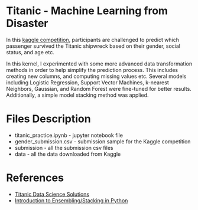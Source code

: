 # Titanic - Machine Learning from Disaster
In this [kaggle competition](https://www.kaggle.com/c/titanic), participants are challenged to predict which passenger survived the Titanic shipwreck based on their gender, social status, and age etc.

In this kernel, I experimented with some more advanced data transformation methods in order to help simplify the prediction process. This includes creating new columns, and computing missing values etc. Several models including Logistic Regression, Support Vector Machines, k-nearest Neighbors, Gaussian, and Random Forest were fine-tuned for better results. Additionally, a simple model stacking method was applied.
# Files Description
* titanic_practice.ipynb - jupyter notebook file
* gender_submission.csv - submission sample for the Kaggle competition
* submission - all the submission csv files
* data - all the data downloaded from Kaggle
# References
* [Titanic Data Science Solutions](https://www.kaggle.com/startupsci/titanic-data-science-solutions)
* [Introduction to Ensembling/Stacking in Python](https://www.kaggle.com/arthurtok/introduction-to-ensembling-stacking-in-python)
